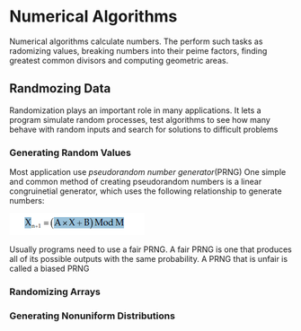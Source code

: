 # Numerical Algorithms

Numerical algorithms calculate numbers. The perform such tasks as radomizing values, breaking numbers into their peime factors, finding greatest common divisors and computing geometric areas.

## Randmozing Data

Randomization plays an important role in many applications. It lets a program simulate random processes, test algorithms to see how many behave with random inputs and search for solutions to difficult problems

### Generating Random Values

Most application use _pseudorandom number generator_(PRNG)
One simple and common method of creating pseudorandom numbers is a linear congruinetial generator, which uses the following relationship to generate numbers:

![](lcg.PNG)


Usually programs need to use a fair PRNG. A fair PRNG is one that produces all of its possible outputs with the same probability. A PRNG that is unfair is called a biased PRNG

### Randomizing Arrays


### Generating Nonuniform Distributions